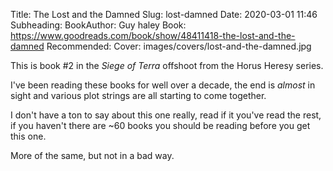 Title: The Lost and the Damned
Slug: lost-damned
Date: 2020-03-01 11:46
Subheading: 
BookAuthor: Guy haley
Book: https://www.goodreads.com/book/show/48411418-the-lost-and-the-damned
Recommended: 
Cover: images/covers/lost-and-the-damned.jpg

This is book #2 in the *Siege of Terra* offshoot from the Horus Heresy series.

I've been reading these books for well over a decade, the end is *almost* in sight and various plot strings are all starting to come together.

I don't have a ton to say about this one really, read if it you've read the rest, if you haven't there are ~60 books you should be reading before you get this one.

More of the same, but not in a bad way.